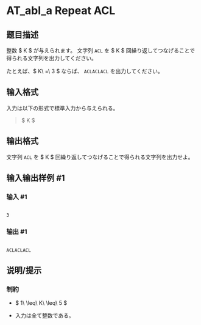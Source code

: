 # AT_abl_a Repeat ACL

## 题目描述

[problemUrl]: https://atcoder.jp/contests/abl/tasks/abl_a

整数 $ K $ が与えられます。 文字列 `ACL` を $ K $ 回繰り返してつなげることで得られる文字列を出力してください。

たとえば、$ K\ =\ 3 $ ならば、 `ACLACLACL` を出力してください。

## 输入格式

入力は以下の形式で標準入力から与えられる。

> $ K $

## 输出格式

文字列 `ACL` を $ K $ 回繰り返してつなげることで得られる文字列を出力せよ。

## 输入输出样例 #1

### 输入 #1

```
3
```

### 输出 #1

```
ACLACLACL
```

## 说明/提示

### 制約

- $ 1\ \leq\ K\ \leq\ 5 $
- 入力は全て整数である。